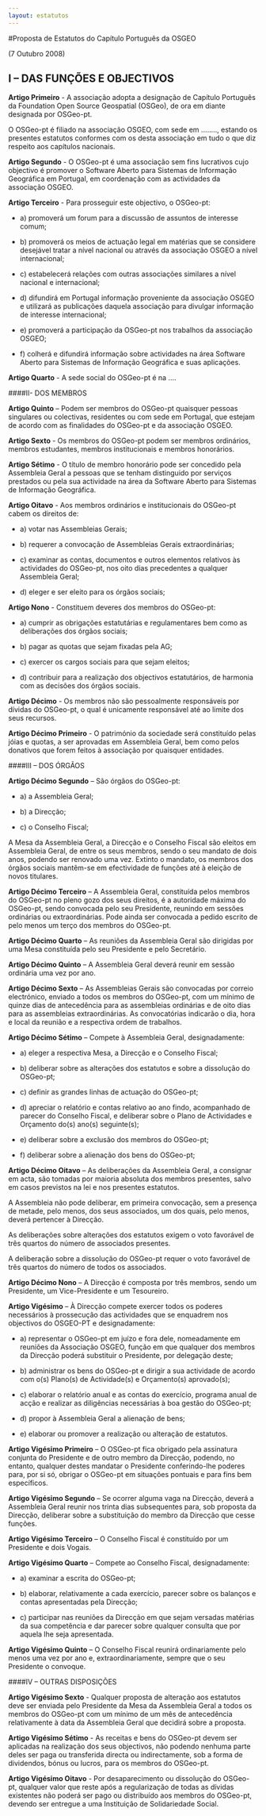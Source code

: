 ```yaml
---
layout: estatutos
---
```

#Proposta de Estatutos do Capítulo Português da OSGEO

(7 Outubro 2008)

I – DAS FUNÇÕES E OBJECTIVOS
------

**Artigo Primeiro** - A associação adopta a designação de Capítulo Português da Foundation Open Source Geospatial (OSGeo), de ora em diante designada por OSGeo-pt.

O OSGeo-pt é filiado na associação OSGEO, com sede em ........, estando os presentes estatutos conformes com os desta associação em tudo o que diz respeito aos capítulos nacionais.

**Artigo Segundo** - O OSGeo-pt é uma associação sem fins lucrativos cujo objectivo é promover o Software Aberto para Sistemas de Informação Geográfica em Portugal, em coordenação com as actividades da associação OSGEO.

**Artigo Terceiro** - Para prosseguir este objectivo, o OSGeo-pt:

* a) promoverá um forum para a discussão de assuntos de interesse comum;

* b) promoverá os meios de actuação legal em matérias que se considere desejável tratar a nível nacional ou através da associação OSGEO a nível internacional;

* c) estabelecerá relações com outras associações similares a nível nacional e internacional;

* d) difundirá em Portugal informação proveniente da associação OSGEO e utilizará as publicações daquela associação para divulgar informação de interesse internacional;

* e) promoverá a participação da OSGeo-pt nos trabalhos da associação OSGEO;

* f) colherá e difundirá informação sobre actividades na área Software Aberto para Sistemas de Informação Geográfica e suas aplicações.

**Artigo Quarto** - A sede social do OSGeo-pt é na ....

####II- DOS MEMBROS

**Artigo Quinto** – Podem ser membros do OSGeo-pt quaisquer pessoas singulares ou colectivas, residentes ou com sede em Portugal, que estejam de acordo com as finalidades do OSGeo-pt e da associação OSGEO.

**Artigo Sexto** - Os membros do OSGeo-pt podem ser membros ordinários, membros estudantes, membros institucionais e membros honorários.

**Artigo Sétimo** - O título de membro honorário pode ser concedido pela Assembleia Geral a pessoas que se tenham distinguido por serviços prestados ou pela sua actividade na área da Software Aberto para Sistemas de Informação Geográfica.

**Artigo Oitavo** - Aos membros ordinários e institucionais do OSGeo-pt cabem os direitos de:

* a) votar nas Assembleias Gerais;

* b) requerer a convocação de Assembleias Gerais extraordinárias;

* c) examinar as contas, documentos e outros elementos relativos às actividades do OSGeo-pt, nos oito dias precedentes a qualquer Assembleia Geral;

* d) eleger e ser eleito para os órgãos sociais;

**Artigo Nono** - Constituem deveres dos membros do OSGeo-pt:

* a) cumprir as obrigações estatutárias e regulamentares bem como as deliberações dos órgãos sociais;

* b) pagar as quotas que sejam fixadas pela AG;

* c) exercer os cargos sociais para que sejam eleitos;

* d) contribuir para a realização dos objectivos estatutários, de harmonia com as decisões dos órgãos sociais.

**Artigo Décimo** - Os membros não são pessoalmente responsáveis por dívidas do OSGeo-pt, o qual é unicamente responsável até ao limite dos seus recursos.

**Artigo Décimo Primeiro** - O património da sociedade será constituído pelas jóias e quotas, a ser aprovadas em Assembleia Geral, bem como pelos donativos que forem feitos à associação por quaisquer entidades.

####III – DOS ÓRGÃOS

**Artigo Décimo Segundo** – São órgãos do OSGeo-pt:

* a) a Assembleia Geral;

* b) a Direcção;

* c) o Conselho Fiscal;

A Mesa da Assembleia Geral, a Direcção e o Conselho Fiscal são eleitos em Assembleia Geral, de entre os seus membros, sendo o seu mandato de dois anos, podendo ser renovado uma vez. Extinto o mandato, os membros dos órgãos sociais mantêm-se em efectividade de funções até à eleição de novos titulares.

**Artigo Décimo Terceiro** – A Assembleia Geral, constituída pelos membros
do OSGeo-pt no pleno gozo dos seus direitos, é a autoridade máxima do OSGeo-pt, sendo convocada pelo seu Presidente, reunindo em sessões ordinárias ou extraordinárias. Pode ainda ser convocada a pedido escrito de pelo menos um terço dos membros do OSGeo-pt.

**Artigo Décimo Quarto** – As reuniões da Assembleia Geral são dirigidas por uma Mesa constituída pelo seu Presidente e pelo Secretário.

**Artigo Décimo Quinto** – A Assembleia Geral deverá reunir em sessão ordinária uma vez por ano.

**Artigo Décimo Sexto** – As Assembleias Gerais são convocadas por correio electrónico, enviado a todos os membros do OSGeo-pt, com um mínimo de quinze dias de antecedência para as assembleias ordinárias e de oito dias para as assembleias extraordinárias. As convocatórias indicarão o dia, hora e local da reunião e a respectiva ordem de trabalhos.

**Artigo Décimo Sétimo** – Compete à Assembleia Geral, designadamente:

* a) eleger a respectiva Mesa, a Direcção e o Conselho Fiscal;

* b) deliberar sobre as alterações dos estatutos e sobre a dissolução do OSGeo-pt;

* c) definir as grandes linhas de actuação do OSGeo-pt;

* d) apreciar o relatório e contas relativo ao ano findo, acompanhado de parecer do Conselho Fiscal, e deliberar sobre o Plano de Actividades e Orçamento do(s) ano(s) seguinte(s);

* e) deliberar sobre a exclusão dos membros do OSGeo-pt;

* f) deliberar sobre a alienação dos bens do OSGeo-pt;

**Artigo Décimo Oitavo** – As deliberações da Assembleia Geral, a consignar em acta, são tomadas por maioria absoluta dos membros presentes, salvo em casos previstos na lei e nos presentes estatutos.

A Assembleia não pode deliberar, em primeira convocação, sem a presença de metade, pelo menos, dos seus associados, um dos quais, pelo menos, deverá pertencer à Direcção.

As deliberações sobre alterações dos estatutos exigem o voto favorável de três quartos do número de associados presentes.

A deliberação sobre a dissolução do OSGeo-pt requer o voto favorável de três quartos do número de todos os associados.

**Artigo Décimo Nono** – A Direcção é composta por três membros, sendo um Presidente, um Vice-Presidente e um Tesoureiro.

**Artigo Vigésimo** – À Direcção compete exercer todos os poderes necessários à prossecução das actividades que se enquadrem nos objectivos do OSGEO-PT e designadamente:

* a) representar o OSGeo-pt em juízo e fora dele, nomeadamente em reuniões da Associação OSGEO, função em que qualquer dos membros da Direcção poderá substituir o Presidente, por delegação deste;

* b) administrar os bens do OSGeo-pt e dirigir a sua actividade de acordo com o(s) Plano(s) de Actividade(s) e Orçamento(s) aprovado(s);

* c) elaborar o relatório anual e as contas do exercício, programa anual de acção e realizar as diligências necessárias à boa gestão do OSGeo-pt;

* d) propor à Assembleia Geral a alienação de bens;

* e) elaborar ou promover a realização ou alteração de estatutos.

**Artigo Vigésimo Primeiro** – O OSGeo-pt fica obrigado pela assinatura conjunta do Presidente e de outro membro da Direcção, podendo, no entanto, qualquer destes mandatar o Presidente conferindo-lhe poderes para, por si só, obrigar o OSGeo-pt em situações pontuais e para fins bem específicos.

**Artigo Vigésimo Segundo** – Se ocorrer alguma vaga na Direcção, deverá a Assembleia Geral reunir nos trinta dias subsequentes para, sob proposta da Direcção, deliberar sobre a substituição do membro da Direcção que cesse funções.

**Artigo Vigésimo Terceiro** – O Conselho Fiscal é constituído por um Presidente e dois Vogais.

**Artigo Vigésimo Quarto** – Compete ao Conselho Fiscal, designadamente:

* a) examinar a escrita do OSGeo-pt;

* b) elaborar, relativamente a cada exercício, parecer sobre os balanços e contas apresentadas pela Direcção;

* c) participar nas reuniões da Direcção em que sejam versadas matérias da sua competência e dar parecer sobre qualquer consulta que por aquela lhe seja apresentada.

**Artigo Vigésimo Quinto** – O Conselho Fiscal reunirá ordinariamente pelo menos uma vez por ano e, extraordinariamente, sempre que o seu Presidente o convoque.

####IV – OUTRAS DISPOSIÇÕES

**Artigo Vigésimo Sexto** - Qualquer proposta de alteração aos estatutos deve ser enviada pelo Presidente da Mesa da Assembleia Geral a todos os membros do OSGeo-pt com um mínimo de um mês de antecedência relativamente à data da Assembleia Geral que decidirá sobre a proposta.

**Artigo Vigésimo Sétimo** - As receitas e bens do OSGeo-pt devem ser aplicadas na realização dos seus objectivos, não podendo nenhuma parte deles ser paga ou transferida directa ou indirectamente, sob a forma de dividendos, bónus ou lucros, para os membros do OSGeo-pt.

**Artigo Vigésimo Oitavo** - Por desaparecimento ou dissolução do OSGeo-pt, qualquer valor que reste após a regularização de todas as dívidas existentes não poderá ser pago ou distribuído aos membros do OSGeo-pt, devendo ser entregue a uma Instituição de Solidariedade Social.